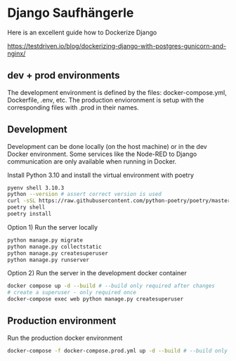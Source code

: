 # Django Saufhängerle

Here is an excellent guide how to Dockerize Django

https://testdriven.io/blog/dockerizing-django-with-postgres-gunicorn-and-nginx/

## dev + prod environments

The development environment is defined by the files: docker-compose.yml, Dockerfile, .env, etc.
The production envioronment is setup with the corresponding files with .prod in their names.

## Development

Development can be done locally (on the host machine) or in the dev Docker environment.
Some services like the Node-RED to Django communication are only available when running in Docker.


Install Python 3.10 and install the virtual environment with poetry

```bash
pyenv shell 3.10.3
python --version # assert correct version is used
curl -sSL https://raw.githubusercontent.com/python-poetry/poetry/master/get-poetry.py | python -
poetry shell
poetry install
```

Option 1) Run the server locally

```python
python manage.py migrate
python manage.py collectstatic
python manage.py createsuperuser
python manage.py runserver
```

Option 2) Run the server in the development docker container

```bash
docker compose up -d --build # --build only required after changes
# create a superuser - only required once
docker-compose exec web python manage.py createsuperuser
```

## Production environment

Run the production docker environment

```bash
docker-compose -f docker-compose.prod.yml up -d --build # --build only required after changes
```